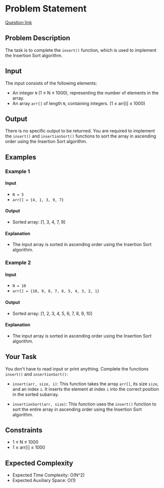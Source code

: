 # Problem Statement
[Question link](https://www.geeksforgeeks.org/problems/insertion-sort/1?page=1&sprint=ca8ae412173dbd8346c26a0295d098fd&sortBy=difficulty)
## Problem Description

The task is to complete the `insert()` function, which is used to implement the Insertion Sort algorithm.

## Input

The input consists of the following elements:

- An integer `N` (1 ≤ N ≤ 1000), representing the number of elements in the array.
- An array `arr[]` of length `N`, containing integers. (1 ≤ arr[i] ≤ 1000)

## Output

There is no specific output to be returned. You are required to implement the `insert()` and `insertionSort()` functions to sort the array in ascending order using the Insertion Sort algorithm.

## Examples

### Example 1

#### Input
- `N = 5`
- `arr[] = {4, 1, 3, 9, 7}`

#### Output
- Sorted array: [1, 3, 4, 7, 9]

#### Explanation
- The input array is sorted in ascending order using the Insertion Sort algorithm.

### Example 2

#### Input
- `N = 10`
- `arr[] = {10, 9, 8, 7, 6, 5, 4, 3, 2, 1}`

#### Output
- Sorted array: [1, 2, 3, 4, 5, 6, 7, 8, 9, 10]

#### Explanation
- The input array is sorted in ascending order using the Insertion Sort algorithm.

## Your Task

You don't have to read input or print anything. Complete the functions `insert()` and `insertionSort()`:

- `insert(arr, size, i)`: This function takes the array `arr[]`, its size `size`, and an index `i`. It inserts the element at index `i` into the correct position in the sorted subarray.

- `insertionSort(arr, size)`: This function uses the `insert()` function to sort the entire array in ascending order using the Insertion Sort algorithm.

## Constraints

- 1 ≤ N ≤ 1000
- 1 ≤ arr[i] ≤ 1000

## Expected Complexity

- Expected Time Complexity: O(N^2)
- Expected Auxiliary Space: O(1)
